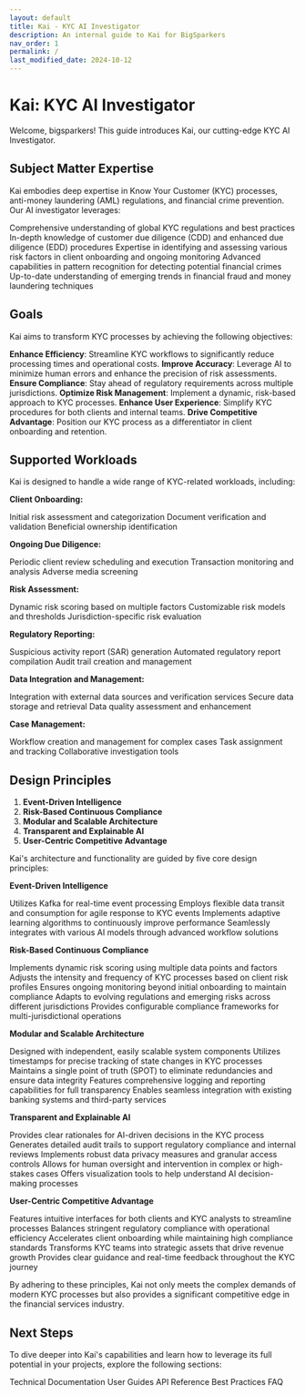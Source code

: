 ```yaml
---
layout: default
title: Kai - KYC AI Investigator
description: An internal guide to Kai for BigSparkers
nav_order: 1
permalink: /
last_modified_date: 2024-10-12
---
```


# Kai: KYC AI Investigator

Welcome, bigsparkers! This guide introduces Kai, our cutting-edge KYC AI Investigator.

## Subject Matter Expertise

Kai embodies deep expertise in Know Your Customer (KYC) processes, anti-money laundering (AML) regulations, and financial crime prevention. Our AI investigator leverages:

Comprehensive understanding of global KYC regulations and best practices
In-depth knowledge of customer due diligence (CDD) and enhanced due diligence (EDD) procedures
Expertise in identifying and assessing various risk factors in client onboarding and ongoing monitoring
Advanced capabilities in pattern recognition for detecting potential financial crimes
Up-to-date understanding of emerging trends in financial fraud and money laundering techniques

## Goals

Kai aims to transform KYC processes by achieving the following objectives:

**Enhance Efficiency**: Streamline KYC workflows to significantly reduce processing times and operational costs.
**Improve Accuracy**: Leverage AI to minimize human errors and enhance the precision of risk assessments.
**Ensure Compliance**: Stay ahead of regulatory requirements across multiple jurisdictions.
**Optimize Risk Management**: Implement a dynamic, risk-based approach to KYC processes.
**Enhance User Experience**: Simplify KYC procedures for both clients and internal teams.
**Drive Competitive Advantage**: Position our KYC process as a differentiator in client onboarding and retention.

## Supported Workloads

Kai is designed to handle a wide range of KYC-related workloads, including:

**Client Onboarding:**

Initial risk assessment and categorization
Document verification and validation
Beneficial ownership identification


**Ongoing Due Diligence:**

Periodic client review scheduling and execution
Transaction monitoring and analysis
Adverse media screening


**Risk Assessment:**

Dynamic risk scoring based on multiple factors
Customizable risk models and thresholds
Jurisdiction-specific risk evaluation


**Regulatory Reporting:**

Suspicious activity report (SAR) generation
Automated regulatory report compilation
Audit trail creation and management


**Data Integration and Management:**

Integration with external data sources and verification services
Secure data storage and retrieval
Data quality assessment and enhancement


**Case Management:**

Workflow creation and management for complex cases
Task assignment and tracking
Collaborative investigation tools

## Design Principles

1. **Event-Driven Intelligence**
2. **Risk-Based Continuous Compliance**
3. **Modular and Scalable Architecture**
4. **Transparent and Explainable AI**
5. **User-Centric Competitive Advantage**

Kai's architecture and functionality are guided by five core design principles:

**Event-Driven Intelligence**

Utilizes Kafka for real-time event processing
Employs flexible data transit and consumption for agile response to KYC events
Implements adaptive learning algorithms to continuously improve performance
Seamlessly integrates with various AI models through advanced workflow solutions


**Risk-Based Continuous Compliance**

Implements dynamic risk scoring using multiple data points and factors
Adjusts the intensity and frequency of KYC processes based on client risk profiles
Ensures ongoing monitoring beyond initial onboarding to maintain compliance
Adapts to evolving regulations and emerging risks across different jurisdictions
Provides configurable compliance frameworks for multi-jurisdictional operations


**Modular and Scalable Architecture**

Designed with independent, easily scalable system components
Utilizes timestamps for precise tracking of state changes in KYC processes
Maintains a single point of truth (SPOT) to eliminate redundancies and ensure data integrity
Features comprehensive logging and reporting capabilities for full transparency
Enables seamless integration with existing banking systems and third-party services


**Transparent and Explainable AI**

Provides clear rationales for AI-driven decisions in the KYC process
Generates detailed audit trails to support regulatory compliance and internal reviews
Implements robust data privacy measures and granular access controls
Allows for human oversight and intervention in complex or high-stakes cases
Offers visualization tools to help understand AI decision-making processes


**User-Centric Competitive Advantage**

Features intuitive interfaces for both clients and KYC analysts to streamline processes
Balances stringent regulatory compliance with operational efficiency
Accelerates client onboarding while maintaining high compliance standards
Transforms KYC teams into strategic assets that drive revenue growth
Provides clear guidance and real-time feedback throughout the KYC journey

By adhering to these principles, Kai not only meets the complex demands of modern KYC processes but also provides a significant competitive edge in the financial services industry.

## Next Steps
To dive deeper into Kai's capabilities and learn how to leverage its full potential in your projects, explore the following sections:

Technical Documentation
User Guides
API Reference
Best Practices
FAQ